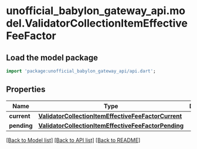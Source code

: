 # unofficial_babylon_gateway_api.model.ValidatorCollectionItemEffectiveFeeFactor

## Load the model package
```dart
import 'package:unofficial_babylon_gateway_api/api.dart';
```

## Properties
Name | Type | Description | Notes
------------ | ------------- | ------------- | -------------
**current** | [**ValidatorCollectionItemEffectiveFeeFactorCurrent**](ValidatorCollectionItemEffectiveFeeFactorCurrent.md) |  | 
**pending** | [**ValidatorCollectionItemEffectiveFeeFactorPending**](ValidatorCollectionItemEffectiveFeeFactorPending.md) |  | [optional] 

[[Back to Model list]](../README.md#documentation-for-models) [[Back to API list]](../README.md#documentation-for-api-endpoints) [[Back to README]](../README.md)


